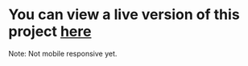 # You can view a live version of this project [here](https://reactminiapps.netlify.app)
Note: Not mobile responsive yet.
